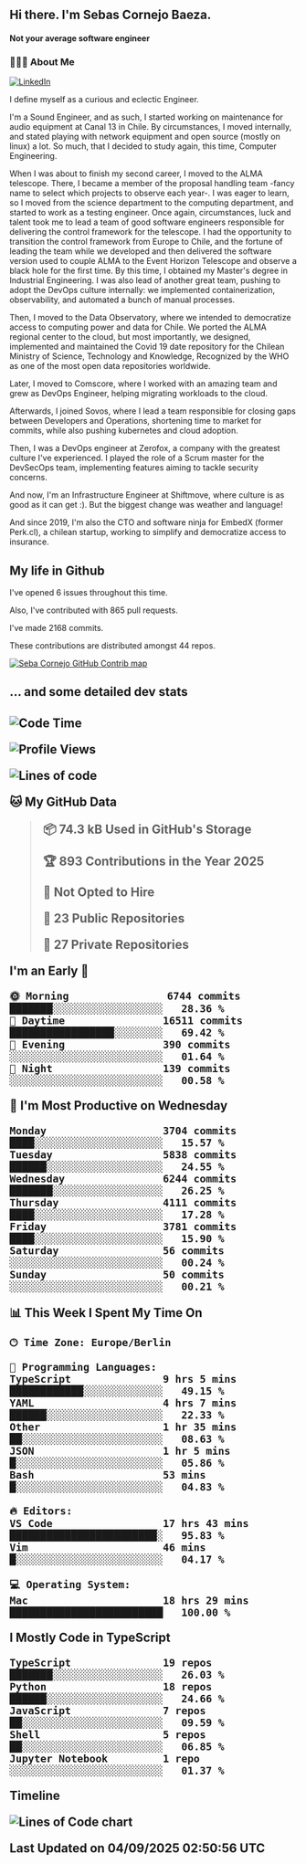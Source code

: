 <h2> Hi there.  I'm Sebas Cornejo Baeza.</h2>
<h4> Not your average software engineer</h4>
<h3> 👨🏻‍💻 About Me </h3>
<a href="http://linkedin.com/in/sebastian-cornejo-baeza/"><img alt="LinkedIn" src="https://img.shields.io/badge/Sebas%20Cornejo%20-informational?style=appveyor&logo=linkedin"></a>


I define myself as a curious and eclectic Engineer.

I'm a Sound Engineer, and as such, I started working on maintenance for audio equipment at Canal 13 in Chile.
By circumstances, I moved internally, and stated playing with network equipment and open source (mostly on linux) 
a lot. So much, that I decided to study again, this time, Computer Engineering.

When I was about to finish my second career, I moved to the ALMA telescope. There, I became a member of the proposal handling team
-fancy name to select which projects to observe each year-. 
I was eager to learn, so I moved from the science department to the computing department, and started to work as 
a testing engineer. Once again, circumstances, luck and talent took me to lead a team of good software engineers 
responsible for delivering the control framework for the telescope. I had the opportunity to transition the control framework from
Europe to Chile, and the fortune of leading the team while we developed and then delivered the software
version used to couple ALMA to the Event Horizon Telescope and observe a black hole for the first time.
By this time, I obtained my Master's degree in Industrial Engineering.
I was also lead of another great team, pushing to adopt the DevOps culture internally: we implemented containerization, observability, and automated a bunch of manual processes.

Then, I moved to the Data Observatory, where we intended to democratize access to computing power
and data for Chile. We ported the ALMA regional center to the cloud, but most importantly, we designed, implemented
and maintained the Covid 19 date repository for the Chilean Ministry of Science, Technology and Knowledge, Recognized by the WHO as one of the most open
data repositories worldwide.

Later, I moved to Comscore, where I worked with an amazing team and grew as DevOps Engineer, helping migrating workloads to the cloud.

Afterwards, I joined Sovos, where I lead a team responsible for closing gaps between Developers and Operations, shortening time to market for commits, while
also pushing kubernetes and cloud adoption.

Then, I was a DevOps engineer at Zerofox, a company with the greatest culture I've experienced. I played the role of a Scrum master for the DevSecOps team,
implementing features aiming to tackle security concerns.

And now, I'm an Infrastructure Engineer at Shiftmove, where culture is as good as it can get :). But the biggest change was weather and language!
 
And since 2019, I'm also the CTO and software ninja for EmbedX (former Perk.cl), a chilean startup, working to simplify and democratize access to insurance.

<h2> My life in Github </h2>

I've opened 6 issues throughout this time.

Also, I've contributed with 865 pull requests.

I've made 2168 commits.

These contributions are distributed amongst 44 repos.

<a href="https://github.com/scornejob/scornejob">
  <picture>
    <source media="(prefers-color-scheme: dark)" srcset="https://raw.githubusercontent.com/scornejob/scornejob/master/profile-3d-contrib/profile-night-green.svg">
    <img alt="Seba Cornejo GitHub Contrib map" src="https://raw.githubusercontent.com/scornejob/scornejob/master/profile-3d-contrib/profile-gitblock.svg">
  </picture>
</a>

<h2>... and some detailed dev stats<h2>

<!--START_SECTION:waka-->
![Code Time](http://img.shields.io/badge/Code%20Time-1%2C302%20hrs%2017%20mins-blue)

![Profile Views](http://img.shields.io/badge/Profile%20Views-0-blue)

![Lines of code](https://img.shields.io/badge/From%20Hello%20World%20I%27ve%20Written-11.3%20million%20lines%20of%20code-blue)

**🐱 My GitHub Data** 

> 📦 74.3 kB Used in GitHub's Storage 
 > 
> 🏆 893 Contributions in the Year 2025
 > 
> 🚫 Not Opted to Hire
 > 
> 📜 23 Public Repositories 
 > 
> 🔑 27 Private Repositories 
 > 
**I'm an Early 🐤** 

```text
🌞 Morning                6744 commits        ███████░░░░░░░░░░░░░░░░░░   28.36 % 
🌆 Daytime                16511 commits       █████████████████░░░░░░░░   69.42 % 
🌃 Evening                390 commits         ░░░░░░░░░░░░░░░░░░░░░░░░░   01.64 % 
🌙 Night                  139 commits         ░░░░░░░░░░░░░░░░░░░░░░░░░   00.58 % 
```
📅 **I'm Most Productive on Wednesday** 

```text
Monday                   3704 commits        ████░░░░░░░░░░░░░░░░░░░░░   15.57 % 
Tuesday                  5838 commits        ██████░░░░░░░░░░░░░░░░░░░   24.55 % 
Wednesday                6244 commits        ███████░░░░░░░░░░░░░░░░░░   26.25 % 
Thursday                 4111 commits        ████░░░░░░░░░░░░░░░░░░░░░   17.28 % 
Friday                   3781 commits        ████░░░░░░░░░░░░░░░░░░░░░   15.90 % 
Saturday                 56 commits          ░░░░░░░░░░░░░░░░░░░░░░░░░   00.24 % 
Sunday                   50 commits          ░░░░░░░░░░░░░░░░░░░░░░░░░   00.21 % 
```


📊 **This Week I Spent My Time On** 

```text
🕑︎ Time Zone: Europe/Berlin

💬 Programming Languages: 
TypeScript               9 hrs 5 mins        ████████████░░░░░░░░░░░░░   49.15 % 
YAML                     4 hrs 7 mins        ██████░░░░░░░░░░░░░░░░░░░   22.33 % 
Other                    1 hr 35 mins        ██░░░░░░░░░░░░░░░░░░░░░░░   08.63 % 
JSON                     1 hr 5 mins         █░░░░░░░░░░░░░░░░░░░░░░░░   05.86 % 
Bash                     53 mins             █░░░░░░░░░░░░░░░░░░░░░░░░   04.83 % 

🔥 Editors: 
VS Code                  17 hrs 43 mins      ████████████████████████░   95.83 % 
Vim                      46 mins             █░░░░░░░░░░░░░░░░░░░░░░░░   04.17 % 

💻 Operating System: 
Mac                      18 hrs 29 mins      █████████████████████████   100.00 % 
```

**I Mostly Code in TypeScript** 

```text
TypeScript               19 repos            ███████░░░░░░░░░░░░░░░░░░   26.03 % 
Python                   18 repos            ██████░░░░░░░░░░░░░░░░░░░   24.66 % 
JavaScript               7 repos             ██░░░░░░░░░░░░░░░░░░░░░░░   09.59 % 
Shell                    5 repos             ██░░░░░░░░░░░░░░░░░░░░░░░   06.85 % 
Jupyter Notebook         1 repo              ░░░░░░░░░░░░░░░░░░░░░░░░░   01.37 % 
```



**Timeline**

![Lines of Code chart](https://raw.githubusercontent.com/scornejob/scornejob/master/assets/bar_graph.png)


 Last Updated on 04/09/2025 02:50:56 UTC
<!--END_SECTION:waka-->
